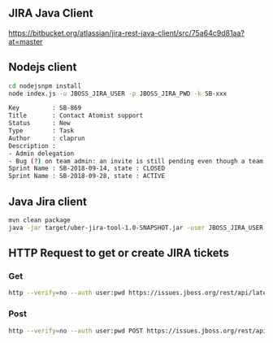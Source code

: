## JIRA Java Client

https://bitbucket.org/atlassian/jira-rest-java-client/src/75a64c9d81aa?at=master

## Nodejs client

```bash
cd nodejsnpm install
node index.js -u JBOSS_JIRA_USER -p JBOSS_JIRA_PWD -k SB-xxx

Key         : SB-869
Title       : Contact Atomist support
Status      : New
Type        : Task
Author      : claprun
Description :
- Admin delegation
- Bug (?) on team admin: an invite is still pending even though a team member with that email has already been accepted. What happens if that invite is rescinded since the error message makes it sound like all references to that email would be deleted?
Sprint Name : SB-2018-09-14, state : CLOSED
Sprint Name : SB-2018-09-28, state : ACTIVE
```
## Java Jira client

```bash
mvn clean package 
java -jar target/uber-jira-tool-1.0-SNAPSHOT.jar -user JBOSS_JIRA_USER -password JBOSS_JIRA_PWD -issue SB-xxx
```
 
## HTTP Request to get or create JIRA tickets

### Get

```bash
http --verify=no --auth user:pwd https://issues.jboss.org/rest/api/latest/issue/SB-889
```

### Post

```bash
http --verify=no --auth user:pwd POST https://issues.jboss.org/rest/api/2/issue/ < jira.json
```
